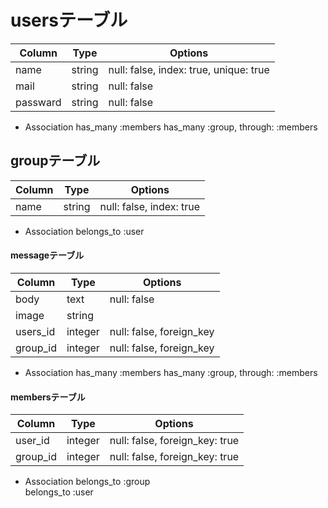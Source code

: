 # usersテーブル
|Column|Type|Options|
|------|----|-------|
|name|string|null: false, index: true, unique: true|
|mail|string|null: false|
|passward|string|null: false|

- Association
has_many :members
has_many :group, through: :members

## groupテーブル
|Column|Type|Options|
|------|----|-------|
|name|string|null: false, index: true|

- Association
belongs_to :user<br>

#### messageテーブル
|Column|Type|Options|
|------|----|-------|
|body|text|null: false|
|image|string|
|users_id|integer|null: false, foreign_key|
|group_id|integer|null: false, foreign_key|

- Association
has_many :members
has_many :group, through: :members

#### membersテーブル
|Column|Type|Options|
|------|----|-------|
|user_id|integer|null: false, foreign_key: true|
|group_id|integer|null: false, foreign_key: true|

- Association
belongs_to :group<br>
belongs_to :user<br>